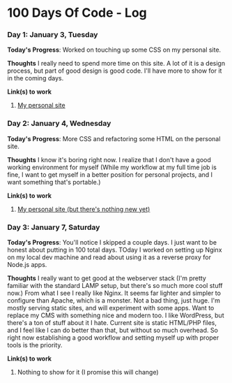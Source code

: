 # 100 Days Of Code - Log

### Day 1: January 3, Tuesday

**Today's Progress**: Worked on touching up some CSS on my personal site.

**Thoughts** I really need to spend more time on this site. A lot of it is a design process, but part of good design is good code. I'll have more to show for it in the coming days.

**Link(s) to work**
1. [My personal site](https://aaronburrows.com)


### Day 2: January 4, Wednesday

**Today's Progress**: More CSS and refactoring some HTML on the personal site.

**Thoughts** I know it's boring right now. I realize that I don't have a good working environment for myself (While my workflow at my full time job is fine, I want to get myself in a better position for personal projects, and I want something that's portable.)

**Link(s) to work**
1. [My personal site (but there's nothing new yet)](https://aaronburrows.com)


### Day 3: January 7, Saturday

**Today's Progress**: You'll notice I skipped a couple days. I just want to be honest about putting in 100 total days. TOday I worked on setting up Nginx on my local dev machine and read about using it as a reverse proxy for Node.js apps.

**Thoughts** I really want to get good at the webserver stack (I'm pretty familiar with the standard LAMP setup, but there's so much more cool stuff now.) From what I see I really like Nginx. It seems far lighter and simpler to configure than Apache, which is a monster. Not a bad thing, just huge. I'm mostly serving static sites, and will experiment with some apps. Want to replace my CMS with something nice and modern too. I like WordPress, but there's a ton of stuff about it I hate. Current site is static HTML/PHP files, and I feel like I can do better than that, but without so much overhead. So right now establishing a good workflow and setting myself up with proper tools is the priority.

**Link(s) to work**
1. Nothing to show for it (I promise this will change)
